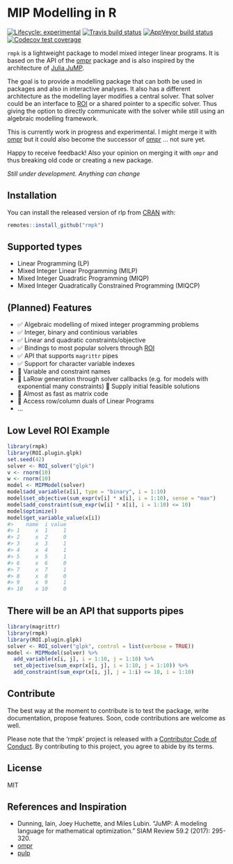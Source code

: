
<!-- README.md is generated from README.Rmd. Please edit that file -->

# MIP Modelling in R

<!-- badges: start -->

[![Lifecycle:
experimental](https://img.shields.io/badge/lifecycle-experimental-orange.svg)](https://www.tidyverse.org/lifecycle/#experimental)
[![Travis build
status](https://travis-ci.org/dirkschumacher/rmpk.svg?branch=master)](https://travis-ci.org/dirkschumacher/rmpk)
[![AppVeyor build
status](https://ci.appveyor.com/api/projects/status/github/dirkschumacher/rmpk?branch=master&svg=true)](https://ci.appveyor.com/project/dirkschumacher/rmpk)
[![Codecov test
coverage](https://codecov.io/gh/dirkschumacher/rmpk/branch/master/graph/badge.svg)](https://codecov.io/gh/dirkschumacher/rmpk?branch=master)
<!-- badges: end -->

`rmpk` is a lightweight package to model mixed integer linear programs.
It is based on the API of the
[ompr](https://github.com/dirkschumacher/ompr) package and is also
inspired by the architecture of [Julia
JuMP](https://github.com/JuliaOpt/JuMP.jl).

The goal is to provide a modelling package that can both be used in
packages and also in interactive analyses. It also has a different
architecture as the modelling layer modifies a central solver. That
solver could be an interface to
[ROI](https://CRAN.R-project.org/package=ROI) or a shared pointer to a
specific solver. Thus giving the option to directly communicate with the
solver while still using an algebraic modelling framework.

This is currently work in progress and experimental. I might merge it
with [ompr](https://github.com/dirkschumacher/ompr) but it could also
become the successor of [ompr](https://github.com/dirkschumacher/ompr) …
not sure yet.

Happy to receive feedback\! Also your opinion on merging it with `ompr`
and thus breaking old code or creating a new package.

*Still under development. Anything can change*

## Installation

You can install the released version of rlp from
[CRAN](https://CRAN.R-project.org) with:

``` r
remotes::install_github("rmpk")
```

## Supported types

  - Linear Programming (LP)
  - Mixed Integer Linear Programming (MILP)
  - Mixed Integer Quadratic Programming (MIQP)
  - Mixed Integer Quadratically Constrained Programming (MIQCP)

## (Planned) Features

  - ✅ Algebraic modelling of mixed integer programming problems
  - ✅ Integer, binary and continious variables
  - ✅ Linear and quadratic constraints/objective
  - ✅ Bindings to most popular solvers through
    [ROI](https://CRAN.R-project.org/package=ROI)
  - ✅ API that supports `magrittr` pipes
  - ✅ Support for character variable indexes
  - 🚧 Variable and constraint names
  - 🚧 LaRow generation through solver callbacks (e.g. for models with
    exponential many constraints) 🚧 Supply initial feasible solutions
  - 🚧 Almost as fast as matrix code
  - 🚧 Access row/column duals of Linear Programs
  - …

## Low Level ROI Example

``` r
library(rmpk)
library(ROI.plugin.glpk)
set.seed(42)
solver <- ROI_solver("glpk")
v <- rnorm(10)
w <- rnorm(10)
model <- MIPModel(solver)
model$add_variable(x[i], type = "binary", i = 1:10)
model$set_objective(sum_expr(v[i] * x[i], i = 1:10), sense = "max")
model$add_constraint(sum_expr(w[i] * x[i], i = 1:10) <= 10)
model$optimize()
model$get_variable_value(x[i])
#>    name  i value
#> 1     x  1     1
#> 2     x  2     0
#> 3     x  3     1
#> 4     x  4     1
#> 5     x  5     1
#> 6     x  6     0
#> 7     x  7     1
#> 8     x  8     0
#> 9     x  9     1
#> 10    x 10     0
```

## There will be an API that supports pipes

``` r
library(magrittr)
library(rmpk)
library(ROI.plugin.glpk)
solver <- ROI_solver("glpk", control = list(verbose = TRUE))
model <- MIPModel(solver) %>% 
  add_variable(x[i, j], i = 1:10, j = 1:10) %>% 
  set_objective(sum_expr(x[i, j], i = 1:10, j = 1:10)) %>%
  add_constraint(sum_expr(x[i, j], j = 1:i) <= 10, i = 1:10)
```

## Contribute

The best way at the moment to contribute is to test the package, write
documentation, propose features. Soon, code contributions are welcome as
well.

Please note that the ‘rmpk’ project is released with a [Contributor Code
of Conduct](CODE_OF_CONDUCT.md). By contributing to this project, you
agree to abide by its terms.

## License

MIT

## References and Inspiration

  - Dunning, Iain, Joey Huchette, and Miles Lubin. “JuMP: A modeling
    language for mathematical optimization.” SIAM Review 59.2 (2017):
    295-320.
  - [ompr](https://github.com/dirkschumacher/ompr)
  - [pulp](https://github.com/coin-or/pulp)
